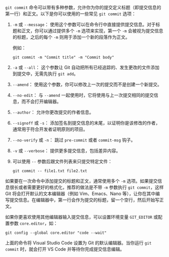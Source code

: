 `git commit` 命令可以带有多种参数，允许你为你的提交定义标题（即提交信息的第一行）和正文。以下是你可以使用的一些常见 `git commit` 选项：

1. `-m` 或 `--message`：
   使用这个参数可以在命令行中直接提供提交信息。对于标题和正文，你可以通过提供多个 `-m` 选项来实现，第一个 `-m` 会被视为提交信息的标题，之后的每个 `-m` 则用于添加一个新的段落作为正文。

   例如：
   ```shell
   git commit -m "Commit title" -m "Commit body"
   ```

2. `-a` 或 `--all`：
   这个参数让 Git 自动把所有已经追踪的、发生更改的文件添加到提交中，无需先执行 `git add`。

3. `--amend`：
   使用这个参数，你可以修改上一次的提交而不是创建一个新提交。

4. `--no-edit`：
   与 `--amend` 一起使用时，它将使用与上一次提交相同的提交信息，而不会打开编辑器。

5. `--author`：
   允许你更改提交的作者信息。

6. `--signoff` 或 `-s`：
   添加签名到提交信息的末尾，以证明你是该修改的作者，通常用于符合开发者证明原则的项目。

7. `--no-verify` 或 `-n`：
   跳过 `pre-commit` 或者 `commit-msg` 钩子。

8. `-v` 或 `--verbose`：
   提供更多提交信息，包括差异内容。

9. 可以使用 `--` 参数后跟文件列表来只提交特定文件：
   ```shell
   git commit -- file1.txt file2.txt
   ```

如果要在一次命令中添加提交的标题和正文，通常使用多个 `-m` 选项。如果提交信息很长或者需要更好的格式化，推荐的做法是不带 `-m` 参数执行 `git commit`，这样 Git 将会打开默认的文本编辑器（例如 Vim、Emacs、Nano 等），让你在其中编写提交信息。在编辑器中，第一行会作为提交的标题，留一个空行，然后开始写正文。

如果你更喜欢使用其他编辑器输入提交信息，可以设置环境变量 `GIT_EDITOR` 或配置参数 `core.editor`，如：

```shell
git config --global core.editor "code --wait"
```

上面的命令将 Visual Studio Code 设置为 Git 的默认编辑器。当你运行 `git commit` 时，就会打开 VS Code 并等待你完成提交信息编辑。
